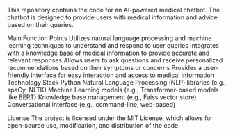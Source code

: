 This repository contains the code for an AI-powered medical chatbot. The chatbot is designed to provide users with medical information and advice based on their queries.

Main Function Points
Utilizes natural language processing and machine learning techniques to understand and respond to user queries
Integrates with a knowledge base of medical information to provide accurate and relevant responses
Allows users to ask questions and receive personalized recommendations based on their symptoms or concerns
Provides a user-friendly interface for easy interaction and access to medical information
Technology Stack
Python
Natural Language Processing (NLP) libraries (e.g., spaCy, NLTK)
Machine Learning models (e.g., Transformer-based models like BERT)
Knowledge base management (e.g., Faiss vector store)
Conversational interface (e.g., command-line, web-based)


License
The project is licensed under the MIT License, which allows for open-source use, modification, and distribution of the code.
